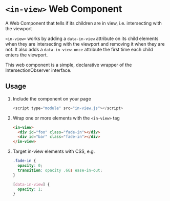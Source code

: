 # `<in-view>` Web Component

A Web Component that tells if its children are in view, i.e. intersecting with the viewport

`<in-view>` works by adding a `data-in-view` attribute on its child elements when they are intersecting with the viewport and removing it when they are not. It also adds a `data-in-view-once` attribute the first time each child enters the viewport.

This web component is a simple, declarative wrapper of the IntersectionObserver interface.

## Usage

1. Include the component on your page
    ```js
    <script type="module" src="in-view.js"></script>
    ```

2. Wrap one or more elements with the `<in-view>` tag
    ```html
    <in-view>
      <div id="foo" class="fade-in"></div>
      <div id="bar" class="fade-in"></div>
    </in-view>
    ```

3. Target in-view elements with CSS, e.g.
    ```css
    .fade-in {
      opacity: 0;
      transition: opacity .66s ease-in-out;
    }

    [data-in-view] {
      opacity: 1;
    }
    ```